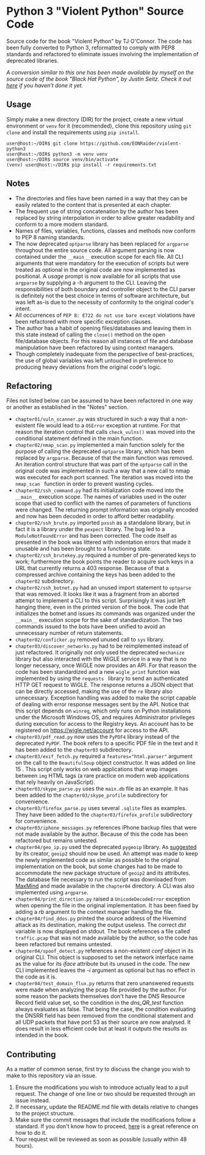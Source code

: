 # Python 3 "Violent Python" Source Code

Source code for the book "Violent Python" by TJ O'Connor. The code has been
 fully converted to Python 3, reformatted to comply with PEP8 standards and 
 refactored to eliminate issues involving the implementation of deprecated
  libraries.

*A conversion similar to this one has been made available by myself on the
 source code of the book "Black Hat Python", by Justin Seitz. Check it out
  [here](https://github.com/EONRaider/blackhat-python3) if you haven't done it
   yet.*

## Usage
Simply make a new directory (DIR) for the project, create a new
 virtual environment or `venv` for it (recommended), clone this repository
  using `git clone` and install the requirements using `pip install`.

```
user@host:~/DIR$ git clone https://github.com/EONRaider/violent-python3
user@host:~/DIR$ python3 -m venv venv
user@host:~/DIR$ source venv/bin/activate
(venv) user@host:~/DIR$ pip install -r requirements.txt
```

## Notes

- The directories and files have been named in a way that they can be easily
 related to the content that is presented at each chapter.
- The frequent use of string concatenation by the author has been replaced by
 string interpolation in order to allow greater readability and conform to a
  more modern standard.
- Names of files, variables, functions, classes and methods now conform to
 PEP 8 naming standards.
- The now deprecated `optparse` library has been replaced for `argparse
` throughout the entire source code. All argument parsing is now contained
 under the `__main__` execution scope for each file. All CLI arguments that were
  mandatory for the execution of scripts but were treated as optional in the
   original code are now implemented as positional. A *usage* prompt is now
    available for all scripts that use `argparse` by supplying a -h argument to
     the CLI. Leaving the responsibilities of both boundary and controller
      object to the CLI parser is definitely not the best choice in terms
       of software architecture, but was left as-is due to the
        necessity of conformity to the original coder's intent.
- All occurrences of `PEP 8: E722 do not use bare except` violations have
 been refactored with more specific exception clauses.
- The author has a habit of opening files/databases and leaving them in this
 state
 instead of calling the `close()` method on the open file/database objects. For
  this
  reason all instances of file and database manipulation have been refactored by
   using context managers.
- Though completely inadequate from the
     perspective of best-practices, the use of global variables was left
      untouched in preference to producing heavy deviations from the original
       code's logic.

## Refactoring
Files not listed below can be assumed to have been refactored in one way or
 another as established in the "Notes" section.
- `chapter01/vuln_scanner.py` was structured in such a way that a non-existent file would lead to a `OSError` exception at runtime. For that
 reason the iteration control that calls `check_vulns()` was moved into the
  conditional statement defined in the main function.
- `chapter02/nmap_scan.py` implemented a main function solely for the purpose
 of calling the deprecated `optparse` library, which has been replaced by
  `argparse`. Because of that the main function was removed. An iteration
   control structure that was part of the `optparse` call in the original
    code was implemented in such a way that a new call to nmap was executed
     for each port scanned. The iteration was moved into the `nmap_scan
     ` function in order to prevent wasting cycles.
- `chapter02/ssh_command.py` had its initialization code moved into the
 `__main__` execution scope. The names of variables used in the outer scope
  that used to conflict with the names of parameters of functions were
   changed. The returning prompt information was originally encoded and now
    has been decoded in order to afford better readability.
- `chapter02/ssh_brute.py` imported `pxssh` as a standalone library, but in
 fact it is a library under the `pexpect` library. The bug led to a
  `ModuleNotFoundError` and has been corrected. The code itself as presented in the
   book was littered with indentation errors that made it unusable and has 
    been brought to a functioning state. 
- `chapter02/ssh_brutekey.py` required a number of pre-generated keys to work; 
furthermore the book points the reader to acquire such keys in a URL
 that currently returns a 403 response. Because of that a compressed archive
  containing the keys has been added to the `chapter02` subdirectory.
- `chapter02/ssh_botnet.py` had an unused import statement to `optparse` that
 was removed. It looks like it was a fragment from an aborted attempt to
  implement a CLI to this script. Surprisingly it was just left hanging there, 
  even in the printed version of the book. The code that initializes the
   botnet and issues its commands was organized under the `__main__` execution 
   scope for the sake of standardization. The two commands issued to the bots
    have been unified to avoid an unnecessary number of return statements.
- `chapter02/conficker.py` removed unused call to `sys` library.
- `chapter03/discover_networks.py` had to be reimplemented instead of just
 refactored. It originally not only used the deprecated `mechanize` library but
  also interacted with the WiGLE service in a way that is no longer necessary, 
  once WiGLE now provides an API. For that reason the code has been standardized
    and a new `wigle_print` function was implemented by using the `requests
    ` library to send an authenticated HTTP GET request to WiGLE. The
     response returns a JSON object that can be directly accessed, making
      the use of the `re` library also unnecessary. Exception handling was
       added to make the script capable of dealing with error response
        messages sent by the API. Notice that
     this script depends on `winreg`, which only runs on Python installations
      under the Microsoft Windows OS, and requires Administrator privileges
       during execution for access to the Registry keys. An account has to be 
       registered on https://wigle.net/account for access to the API.
- `chapter03/pdf_read.py` now uses the `PyPDF4` library instead of the
 deprecated `PyPDF`. The book refers to a specific PDF file in the text and
  it has been added to the `chapter03` subdirectory.
- `chapter03/exif_fetch.py` required a `features="html.parser"` argument on
 the call to the `BeautifulSoup` object constructor. It was added on line 15
 . This script only works on web applications that wrap images between `img`
  HTML tags (a rare practice on modern web applications that rely heavily on
  JavaScript).
- `chapter03/skype_parse.py` uses the `main.db` file as an example. It has been
 added to the `chapter03/skype_profile` subdirectory for convenience.
- `chapter03/firefox_parse.py` uses several `.sqlite` files as examples. They 
 have been added to the `chapter03/firefox_profile` subdirectory for
  convenience.
- `chapter03/iphone_messages.py` references iPhone backup files that were not
 made available by the author. Because of this the code has been refactored
  but remains untested.
- `chapter04/geo_ip.py` used the deprecated `pygeoip` library. As 
[suggested](https://github.com/appliedsec/pygeoip) by its creator, 
`geoip2` should now be used. An attempt was made to keep the newly
  implemented code as similar as possible to the original implementation on
   the book, but some changes had to be made to accommodate the new package
    structure of `geoip2` and its attributes. The database file necessary to
     run the script was downloaded from 
     [MaxMind](https://dev.maxmind.com/geoip/geoip2/downloadable/) and made
      available in the `chapter04` directory. A CLI was also implemented
     using `argparse`.
- `chapter04/print_direction.py` raised a `UnicodeDecodeError` exception when
 opening the file in the original implementation. It has been fixed by adding
  a *rb* argument to the context manager handling the file.
- `chapter04/find_ddos.py` printed the source address of the Hivemind
 attack as its destination, making the output useless. The correct *dst* 
 variable is now  displayed on stdout. The book references a file called
  `traffic.pcap` that was not made available by the author, so the code has
   been refactored but remains untested.
- `chapter04/spoof_detect.py` references a non-existent *conf* object in its
 original CLI. This object is supposed to set the network interface name as the
  value for its *iface* attribute but its unused in the code. The new CLI
   implemented leaves the *-i* argument as optional but has no effect in the
    code as it is.
- `chapter04/test_domain_flux.py` returns that zero unanswered requests were
 made when analyzing the pcap file provided by the author. For some reason
  the packets themselves don't have the DNS Resource Record field value set,
  so the condition in the *dns_QR_test* function always evaluates as false. 
  That being the case, the condition evaluating the DNSRR field has been removed
   from the
   conditional statement and all UDP packets that have port 53 as their
    source are now analysed. It does result in less efficient code but at
     least it outputs the results as intended in the book.

## Contributing

As a matter of common sense, first try to discuss the change you wish to make to
this repository via an issue.

1. Ensure the modifications you wish to introduce actually lead to a pull
request. The change of one line or two should be requested through an issue
 instead.
2. If necessary, update the README.md file with details relative to changes to
 the project structure.
3. Make sure the commit messages that include the modifications follow a
 standard. If you don't know how to proceed, [here](https://chris.beams.io/posts/git-commit/)
  is a great reference on how to do it.
4. Your request will be reviewed as soon as possible (usually within 48 hours).

